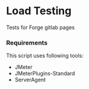 Load Testing
============

Tests for Forge gitlab pages

### Requirements

This script uses following tools:

 - JMeter
 - JMeterPlugins-Standard
 - ServerAgent


